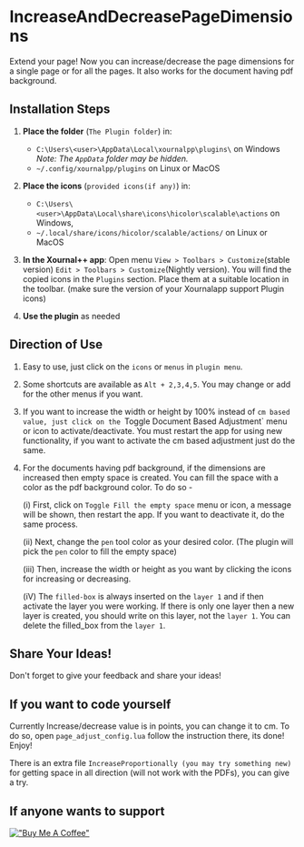 # IncreaseAndDecreasePageDimensions

Extend your page! Now you can increase/decrease the page dimensions for a single page or for all the pages. It also works for the document having pdf background.

## Installation Steps

1. **Place the folder** (`The Plugin folder`) in:
   - `C:\Users\<user>\AppData\Local\xournalpp\plugins\` on Windows 
     *Note: The `AppData` folder may be hidden.*
   - `~/.config/xournalpp/plugins` on Linux or MacOS

1. **Place the icons** (`provided icons(if any)`) in:
   - `C:\Users\<user>\AppData\Local\share\icons\hicolor\scalable\actions` on Windows,
   - `~/.local/share/icons/hicolor/scalable/actions/` on Linux or MacOS

2. **In the Xournal++ app**:
  Open menu `View > Toolbars > Customize`(stable version) `Edit > Toolbars > Customize`(Nightly version). You will find the copied icons in the `Plugins` section. Place them at a suitable location in the toolbar. (make sure the version of your Xournalapp support Plugin icons)

3. **Use the plugin** as needed


## Direction of Use

1. Easy to use, just click on the `icons` or `menus` in `plugin menu`.
2. Some shortcuts are available as `Alt + 2,3,4,5`. You may change or add for the other menus if you want.
3. If you want to increase the width or height by 100% instead of `cm based value, just click on the `Toggle Document Based Adjustment` menu or icon to activate/deactivate. You must restart the app  for using new functionality, if you want to activate the cm based adjustment just do the same.
4. For the documents having pdf background, if the dimensions are increased then empty space is created. You can fill the space with a color as the pdf background color. To do so - 
  
    (i) First, click on `Toggle Fill the empty space` menu or icon, a message will be shown, then restart the app. If you want to deactivate it, do the same process.
    
    (ii) Next, change the `pen` tool color as your desired color. (The plugin will pick the `pen` color to fill the empty space)

    (iii) Then, increase the width or height as you want by clicking the icons for increasing or decreasing.

    (iV) The `filled-box` is always inserted on the `layer 1` and if then activate the layer you were working. If there is only one layer then a new layer is created, you should write on this layer, not the `layer 1`. You can delete the filled_box from the `layer 1`.


## Share Your Ideas!
Don't forget to give your feedback and share your ideas!

## If you want to code yourself

Currently Increase/decrease value is in points, you can change it to cm. To do so, open `page_adjust_config.lua` follow the instruction there, its done! Enjoy!

There is an extra file `IncreaseProportionally (you may try something new)` for getting space in all direction (will not work with the PDFs), you can give a try.

## If anyone wants to support
[!["Buy Me A Coffee"](https://www.buymeacoffee.com/assets/img/custom_images/orange_img.png)](https://www.buymeacoffee.com/miltonbala)

